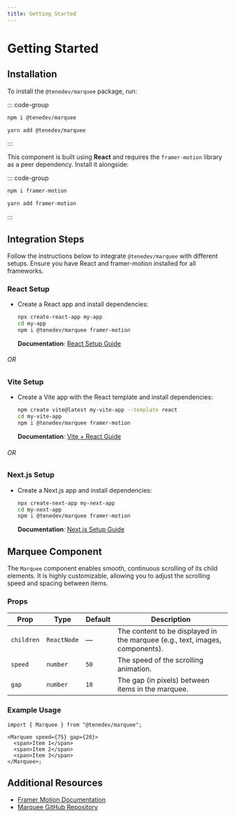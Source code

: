 ```yaml
---
title: Getting Started
---
```


# Getting Started

## Installation

To install the `@tenedev/marquee` package, run:

::: code-group

```sh [npm]
npm i @tenedev/marquee
```
```sh [yarn]
yarn add @tenedev/marquee
```

:::

This component is built using **React** and requires the `framer-motion` library as a peer dependency. Install it alongside:

::: code-group

```sh [npm]
npm i framer-motion
```
```sh [yarn]
yarn add framer-motion
```

:::

## Integration Steps

Follow the instructions below to integrate `@tenedev/marquee` with different setups. Ensure you have React and framer-motion installed for all frameworks.

### React Setup

- Create a React app and install dependencies:

   ```bash
   npx create-react-app my-app
   cd my-app
   npm i @tenedev/marquee framer-motion
   ```

   **Documentation**: [React Setup Guide](https://reactjs.org/docs/getting-started.html)

###### OR 

### Vite Setup

- Create a Vite app with the React template and install dependencies:

   ```bash
   npm create vite@latest my-vite-app --template react
   cd my-vite-app
   npm i @tenedev/marquee framer-motion
   ```

   **Documentation**: [Vite + React Guide](https://vitejs.dev/guide/)

###### OR

### Next.js Setup

- Create a Next.js app and install dependencies:

   ```bash
   npx create-next-app my-next-app
   cd my-next-app
   npm i @tenedev/marquee framer-motion
   ```

   **Documentation**: [Next.js Setup Guide](https://nextjs.org/docs/getting-started)

## Marquee Component

The `Marquee` component enables smooth, continuous scrolling of its child elements. It is highly customizable, allowing you to adjust the scrolling speed and spacing between items.

### Props

| Prop       | Type        | Default | Description                                                                  |
| ---------- | ----------- | ------- | ---------------------------------------------------------------------------- |
| `children` | `ReactNode` | —       | The content to be displayed in the marquee (e.g., text, images, components). |
| `speed`    | `number`    | `50`    | The speed of the scrolling animation.                                        |
| `gap`      | `number`    | `10`    | The gap (in pixels) between items in the marquee.                            |

### Example Usage

```tsx
import { Marquee } from "@tenedev/marquee";

<Marquee speed={75} gap={20}>
  <span>Item 1</span>
  <span>Item 2</span>
  <span>Item 3</span>
</Marquee>;
```

## Additional Resources

- [Framer Motion Documentation](https://www.framer.com/motion/)
- [Marquee GitHub Repository](https://github.com/TeneplaysOfficial/marquee)
